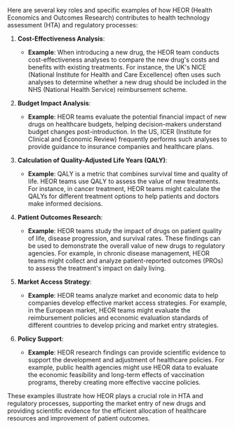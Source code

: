 Here are several key roles and specific examples of how HEOR (Health Economics and Outcomes Research) contributes to health technology assessment (HTA) and regulatory processes:

1. **Cost-Effectiveness Analysis**:
    - **Example**: When introducing a new drug, the HEOR team conducts cost-effectiveness analyses to compare the new drug's costs and benefits with existing treatments. For instance, the UK's NICE (National Institute for Health and Care Excellence) often uses such analyses to determine whether a new drug should be included in the NHS (National Health Service) reimbursement scheme.

2. **Budget Impact Analysis**:
    - **Example**: HEOR teams evaluate the potential financial impact of new drugs on healthcare budgets, helping decision-makers understand budget changes post-introduction. In the US, ICER (Institute for Clinical and Economic Review) frequently performs such analyses to provide guidance to insurance companies and healthcare plans.

3. **Calculation of Quality-Adjusted Life Years (QALY)**:
    - **Example**: QALY is a metric that combines survival time and quality of life. HEOR teams use QALY to assess the value of new treatments. For instance, in cancer treatment, HEOR teams might calculate the QALYs for different treatment options to help patients and doctors make informed decisions.

4. **Patient Outcomes Research**:
    - **Example**: HEOR teams study the impact of drugs on patient quality of life, disease progression, and survival rates. These findings can be used to demonstrate the overall value of new drugs to regulatory agencies. For example, in chronic disease management, HEOR teams might collect and analyze patient-reported outcomes (PROs) to assess the treatment's impact on daily living.

5. **Market Access Strategy**:
    - **Example**: HEOR teams analyze market and economic data to help companies develop effective market access strategies. For example, in the European market, HEOR teams might evaluate the reimbursement policies and economic evaluation standards of different countries to develop pricing and market entry strategies.

6. **Policy Support**:
    - **Example**: HEOR research findings can provide scientific evidence to support the development and adjustment of healthcare policies. For example, public health agencies might use HEOR data to evaluate the economic feasibility and long-term effects of vaccination programs, thereby creating more effective vaccine policies.

These examples illustrate how HEOR plays a crucial role in HTA and regulatory processes, supporting the market entry of new drugs and providing scientific evidence for the efficient allocation of healthcare resources and improvement of patient outcomes.
